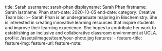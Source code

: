 title: Sarah
username: sarah-phan
displayname: Sarah Phan
firstname: Sarah
lastname: Phan
start-date: 2020-10-05 
end-date:
category: Creative Team
bio: >- 
    Sarah Phan is an undergraduate majoring in Biochemistry. She is interested in creating innovative learning resources that inspire students and improve their learning experience. She hopes to contribute her work to establishing an inclusive and collaborative classroom environment at UCLA.
profile: /assets/images/team/your-photo.jpg
features:
    - feature-title: 
      feature-img: 
      feature-url: 
      feature-note: 
